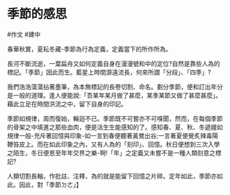 # 季節的感思
#作文 #建中

春華秋實，夏耘冬藏-季節為行為定義，定義當下的所作所為。

長河不斷流逝，一葉扁舟又如何定義自身在漫漫號和中的定位?自然是靠些人為的標記。「季節」因此而生。藍星上時間源遠流長，何來所謂「分段」、「四季」?

我們浩浩蕩蕩拈著墨筆，為本無標記的長卷切割、命名。劃分季節，便和訂出年分是一般的道理。逢人便能說:「吾某年某月做了甚麼，某季某節又做了甚麼甚麼」。藉此立足在時間洪流之中，留下自身的印記。

季節如規律，周而復始，輪迴不已。季節既不可嘗亦不可嗅聞，然而，在每個季節的骨架之中填進之那些血肉，便是活生生能感知的了。感知春、夏、秋、冬遞嬗如規律一般-充斥著回憶與印象-如一言到春便聽著黃鶯出谷;一言著夏便覺炙辣毒陽鞭笞皮上。而在如此印象之內，又有人為的「刻印」、回憶。秋日便想到三次入學之陌生，冬日便思至年年交界之樂-啊!「年」之定義又未嘗不是一種人類刻意之標記?

人類切割長軸，作批註、注釋，為的就是能留下回憶之片碎。定年如此，季節亦如此。因此，對「季節ㄉㄜ」】